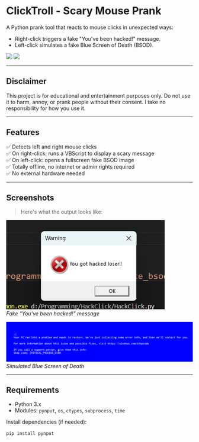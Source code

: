 #  ClickTroll - Scary Mouse Prank

A Python prank tool that reacts to mouse clicks in unexpected ways:

-  Right-click triggers a fake "You've been hacked!" message.
-  Left-click simulates a fake Blue Screen of Death (BSOD).
<p>
  <img src="https://img.shields.io/badge/Author-farnaztr-green" />
  <img src="https://img.shields.io/badge/Language-Python-blue" />
</p>

---

##  Disclaimer

This project is for educational and entertainment purposes only. Do not use it to harm, annoy, or prank people without their consent. I take no responsibility for how you use it.

---

##  Features

✅ Detects left and right mouse clicks  
✅ On right-click: runs a VBScript to display a scary message  
✅ On left-click: opens a fullscreen fake BSOD image  
✅ Totally offline, no internet or admin rights required  
✅ No external hardware needed

---

## Screenshots

> Here's what the output looks like:

![Scary Message](./right.png)  
_Fake "You've been hacked!" message_

![Fake BSOD](./left.png)  
_Simulated Blue Screen of Death_

---

##  Requirements

- Python 3.x
- Modules: `pynput`, `os`, `ctypes`, `subprocess`, `time`

Install dependencies (if needed):

```bash
pip install pynput

